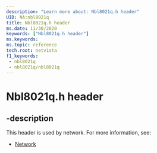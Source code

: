 ```yaml
---
description: "Learn more about: Nbl8021q.h header"
UID: NA:nbl8021q
title: Nbl8021q.h header
ms.date: 11/30/2020
keywords: ["Nbl8021q.h header"]
ms.keywords: 
ms.topic: reference
tech.root: netvista
f1_keywords:
 - nbl8021q
 - nbl8021q/nbl8021q
---
```


# Nbl8021q.h header


## -description

This header is used by network. For more information, see:

- [Network](../_netvista/index.md)


